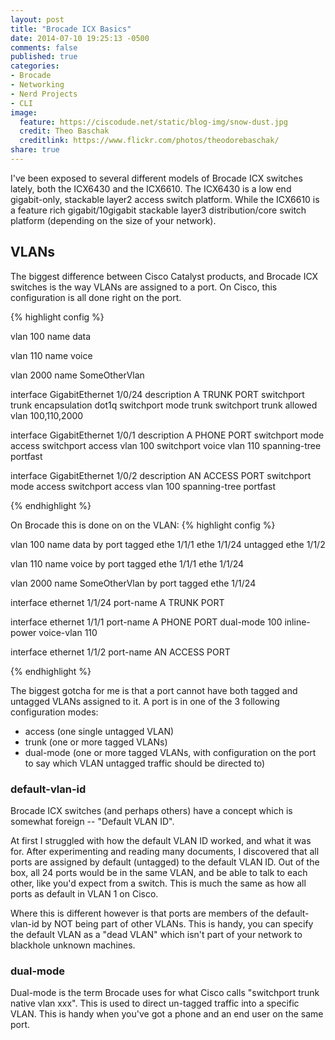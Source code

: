 ```yaml
---
layout: post
title: "Brocade ICX Basics"
date: 2014-07-10 19:25:13 -0500
comments: false
published: true
categories:
- Brocade
- Networking
- Nerd Projects
- CLI
image:
  feature: https://ciscodude.net/static/blog-img/snow-dust.jpg
  credit: Theo Baschak
  creditlink: https://www.flickr.com/photos/theodorebaschak/
share: true
---
```

I've been exposed to several different models of Brocade ICX switches lately, both the ICX6430 and the ICX6610. The ICX6430 is a low end gigabit-only, stackable layer2 access switch platform. While the ICX6610 is a feature rich gigabit/10gigabit stackable layer3 distribution/core switch platform (depending on the size of your network).

## VLANs

The biggest difference between Cisco Catalyst products, and Brocade ICX switches is the way VLANs are assigned to a port. On Cisco, this configuration is all done right on the port.

{% highlight config %}

vlan 100
  name data

vlan 110
  name voice

vlan 2000
  name SomeOtherVlan

interface GigabitEthernet 1/0/24
  description A TRUNK PORT
  switchport trunk encapsulation dot1q
  switchport mode trunk
  switchport trunk allowed vlan 100,110,2000

interface GigabitEthernet 1/0/1
  description A PHONE PORT
  switchport mode access
  switchport access vlan 100
  switchport voice vlan 110
  spanning-tree portfast

interface GigabitEthernet 1/0/2
  description AN ACCESS PORT
  switchport mode access
  switchport access vlan 100
  spanning-tree portfast

{% endhighlight %}

On Brocade this is done on on the VLAN:
{% highlight config %}

vlan 100 name data by port
  tagged ethe 1/1/1 ethe 1/1/24
  untagged ethe 1/1/2

vlan 110 name voice by port
  tagged ethe 1/1/1 ethe 1/1/24

vlan 2000 name SomeOtherVlan by port
  tagged ethe 1/1/24

interface ethernet 1/1/24
  port-name A TRUNK PORT

interface ethernet 1/1/1
  port-name A PHONE PORT
  dual-mode 100
  inline-power
  voice-vlan 110

interface ethernet 1/1/2
  port-name AN ACCESS PORT

{% endhighlight %}

The biggest gotcha for me is that a port cannot have both tagged and untagged VLANs assigned to it. A port is in one of the 3 following configuration modes:

*	access (one single untagged VLAN)
*	trunk (one or more tagged VLANs)
*	dual-mode (one or more tagged VLANs, with configuration on the port to say which VLAN untagged traffic should be directed to)

### default-vlan-id

Brocade ICX switches (and perhaps others) have a concept which is somewhat foreign -- "Default VLAN ID".

At first I struggled with how the default VLAN ID worked, and what it was for. After experimenting and reading many documents, I discovered that all ports are assigned by default (untagged) to the default VLAN ID. Out of the box, all 24 ports would be in the same VLAN, and be able to talk to each other, like you'd expect from a switch. This is much the same as how all ports as default in VLAN 1 on Cisco. 

Where this is different however is that ports are members of the default-vlan-id by NOT being part of other VLANs. This is handy, you can specify the default VLAN as a "dead VLAN" which isn't part of your network to blackhole unknown machines.

### dual-mode

Dual-mode is the term Brocade uses for what Cisco calls "switchport trunk native vlan xxx". This is used to direct un-tagged traffic into a specific VLAN. This is handy when you've got a phone and an end user on the same port.
